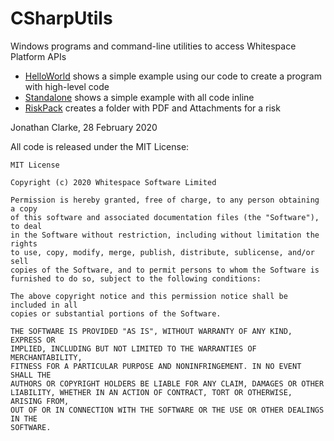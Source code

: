 # CSharpUtils
Windows programs and command-line utilities to access Whitespace Platform APIs

- [HelloWorld](HelloWorld/README.md) shows a simple example using our code to create a program with high-level code
- [Standalone](StabdAlone/README.md) shows a simple example with all code inline
- [RiskPack](RiskPack/README.md) creates a folder with PDF and Attachments for a risk

Jonathan Clarke, 28 February 2020

All code is released under the MIT License:
```
MIT License

Copyright (c) 2020 Whitespace Software Limited

Permission is hereby granted, free of charge, to any person obtaining a copy
of this software and associated documentation files (the "Software"), to deal
in the Software without restriction, including without limitation the rights
to use, copy, modify, merge, publish, distribute, sublicense, and/or sell
copies of the Software, and to permit persons to whom the Software is
furnished to do so, subject to the following conditions:

The above copyright notice and this permission notice shall be included in all
copies or substantial portions of the Software.

THE SOFTWARE IS PROVIDED "AS IS", WITHOUT WARRANTY OF ANY KIND, EXPRESS OR
IMPLIED, INCLUDING BUT NOT LIMITED TO THE WARRANTIES OF MERCHANTABILITY,
FITNESS FOR A PARTICULAR PURPOSE AND NONINFRINGEMENT. IN NO EVENT SHALL THE
AUTHORS OR COPYRIGHT HOLDERS BE LIABLE FOR ANY CLAIM, DAMAGES OR OTHER
LIABILITY, WHETHER IN AN ACTION OF CONTRACT, TORT OR OTHERWISE, ARISING FROM,
OUT OF OR IN CONNECTION WITH THE SOFTWARE OR THE USE OR OTHER DEALINGS IN THE
SOFTWARE.
```
